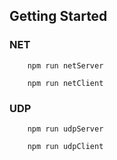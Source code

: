 ## Getting Started

### NET
```
    npm run netServer
```
```
    npm run netClient
```

### UDP
```
    npm run udpServer
```
```
    npm run udpClient
